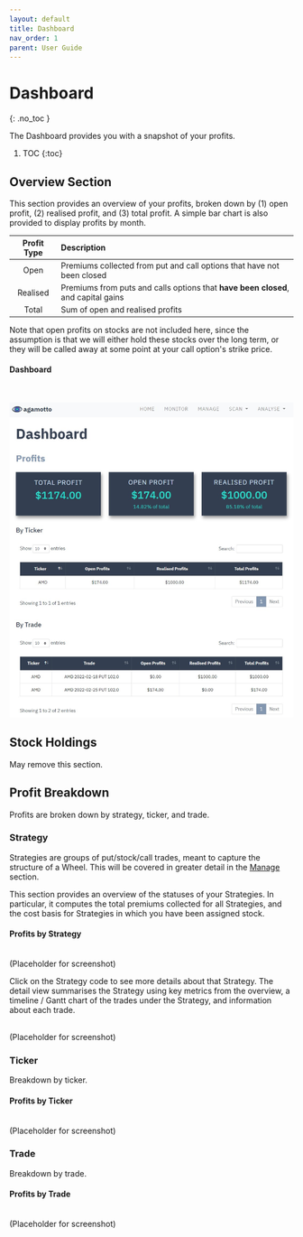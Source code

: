 ```yaml
---
layout: default
title: Dashboard
nav_order: 1
parent: User Guide
---
```


# Dashboard
{: .no_toc }

The Dashboard provides you with a snapshot of your profits.

1. TOC
{:toc}

## Overview Section
This section provides an overview of your profits, broken down by (1) open profit, (2) realised profit, and (3) total profit. A simple bar chart is also provided to display profits by month.

| Profit Type | Description |
| :---------: | :---------- |
| Open        | Premiums collected from put and call options that have not been closed |
| Realised    | Premiums from puts and calls options that **have been closed**, and capital gains |
| Total       | Sum of open and realised profits |

Note that open profits on stocks are not included here, since the assumption is that we will either hold these stocks over the long term, or they will be called away at some point at your call option's strike price.

#### Dashboard
<br>
<p align="center">
    <img src="https://raw.githubusercontent.com/chrischow/agamotto/main/screenshots/dashboard.jpg">
</p>

## Stock Holdings
May remove this section.

## Profit Breakdown
Profits are broken down by strategy, ticker, and trade.

### Strategy
Strategies are groups of put/stock/call trades, meant to capture the structure of a Wheel. This will be covered in greater detail in the [Manage](manage.md) section.

This section provides an overview of the statuses of your Strategies. In particular, it computes the total premiums collected for all Strategies, and the cost basis for Strategies in which you have been assigned stock.

#### Profits by Strategy
<br>
(Placeholder for screenshot)

Click on the Strategy code to see more details about that Strategy. The detail view summarises the Strategy using key metrics from the overview, a timeline / Gantt chart of the trades under the Strategy, and information about each trade.

<br>
(Placeholder for screenshot)

### Ticker
Breakdown by ticker.

#### Profits by Ticker
<br>
(Placeholder for screenshot)

### Trade
Breakdown by trade.

#### Profits by Trade
<br>
(Placeholder for screenshot)